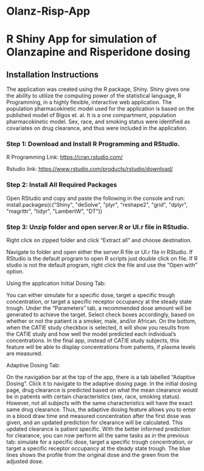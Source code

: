 # Olanz-Risp-App
R Shiny App for simulation of Olanzapine and Risperidone dosing
================================================================


Installation Instructions
-------------------------
The application was created using the R package, Shiny. Shiny gives one the ability to utilize the computing power of the statistical language, R Programming, in a highly flexible, interactive web application.
The population pharmacokinetic model used for the application is based on the published model of Bigos et. al. It is a one compartment, population pharmacokinetic model. Sex, race, and smoking status were identified as covariates on drug clearance, and thus were included in the application. 


### Step 1: Download and Install R Programming and RStudio.


R Programming Link: https://cran.rstudio.com/

Rstudio link: https://www.rstudio.com/products/rstudio/download/

### Step 2: Install All Required Packages 

Open RStudio and copy and paste the following in the console and run:
install.packages(c("Shiny", "deSolve", "plyr", "reshape2", "grid", "dplyr", "magrittr", "tidyr", "LambertW", "DT")) 


### Step 3: Unzip folder and open server.R or UI.r file in RStudio.

Right click on zipped folder and click “Extract all” and choose destination.

Navigate to folder and open either the server.R file or UI.r file in RStudio. If RStudio is the default program to open R scripts just double click on file. If R studio is not the default program, right click the file and use the “Open with” option.

Using the application
Initial Dosing Tab:
 
You can either simulate for a specific dose, target a specific trough concentration, or target a specific receptor occupancy at the steady state trough. Under the “Parameters” tab, a recommended dose amount will be generated to achieve the target. 
Select check boxes accordingly, based on whether or not the patient is a smoker, male, and/or African.
On the bottom, when the CATIE study checkbox is selected, it will show you results from the CATIE study and how well the model predicted each individual’s concentrations. In the final app, instead of CATIE study subjects, this feature will be able to display concentrations from patients, if plasma levels are measured.


Adaptive Dosing Tab:

On the navigation bar at the top of the app, there is a tab labelled “Adaptive Dosing”. Click it to navigate to the adaptive dosing page.
In the initial dosing page, drug clearance is predicted based on what the mean clearance would be in patients with certain characteristics (sex, race, smoking status). However, not all subjects with the same characteristics will have the exact same drug clearance. Thus, the adaptive dosing feature allows you to enter in a blood draw time and measured concentration after the first dose was given, and an updated prediction for clearance will be calculated. This updated clearance is patient specific.
With the better informed prediction for clearance, you can now perform all the same tasks as in the previous tab: simulate for a specific dose, target a specific trough concentration, or target a specific receptor occupancy at the steady state trough.
The blue lines shows the profile from the original dose and the green from the adjusted dose. 
